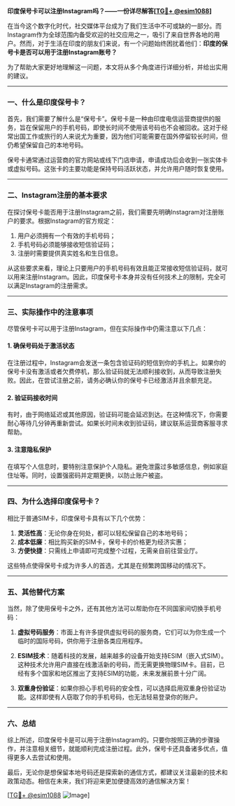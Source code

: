 **印度保号卡可以注册Instagram吗？——一份详尽解答[[TG💪+ @esim1088](https://t.me/s/esim1088)]**

在当今这个数字化时代，社交媒体平台成为了我们生活中不可或缺的一部分。而Instagram作为全球范围内备受欢迎的社交应用之一，吸引了来自世界各地的用户。然而，对于生活在印度的朋友们来说，有一个问题始终困扰着他们：**印度的保号卡是否可以用于注册Instagram账号？**

为了帮助大家更好地理解这一问题，本文将从多个角度进行详细分析，并给出实用的建议。

---

### **一、什么是印度保号卡？**

首先，我们需要了解什么是“保号卡”。保号卡是一种由印度电信运营商提供的服务，旨在保留用户的手机号码，即使长时间不使用该号码也不会被回收。这对于经常出国工作或旅行的人来说尤为重要，因为他们可能需要在国外停留较长时间，但仍希望保留自己的本地号码。

保号卡通常通过运营商的官方网站或线下门店申请，申请成功后会收到一张实体卡或虚拟号码。这张卡的主要功能是保持号码活跃状态，并允许用户随时恢复使用。

---

### **二、Instagram注册的基本要求**

在探讨保号卡能否用于注册Instagram之前，我们需要先明确Instagram对注册账户的要求。根据Instagram的官方规定：

1. 用户必须拥有一个有效的手机号码；
2. 手机号码必须能够接收短信验证码；
3. 注册时需要提供真实姓名和生日信息。

从这些要求来看，理论上只要用户的手机号码有效且能正常接收短信验证码，就可以用来注册Instagram。因此，印度保号卡本身并没有任何技术上的限制，完全可以满足Instagram的注册需求。

---

### **三、实际操作中的注意事项**

尽管保号卡可以用于注册Instagram，但在实际操作中仍需注意以下几点：

#### **1. 确保号码处于激活状态**
在注册过程中，Instagram会发送一条包含验证码的短信到你的手机上。如果你的保号卡没有激活或者欠费停机，那么验证码就无法顺利接收到，从而导致注册失败。因此，在尝试注册之前，请务必确认你的保号卡已经激活并且余额充足。

#### **2. 验证码接收时间**
有时，由于网络延迟或其他原因，验证码可能会延迟到达。在这种情况下，你需要耐心等待几分钟再重新尝试。如果长时间未收到验证码，建议联系运营商客服寻求帮助。

#### **3. 注意隐私保护**
在填写个人信息时，要特别注意保护个人隐私。避免泄露过多敏感信息，例如家庭住址等。同时，设置强密码并定期更换，以防止账户被盗。

---

### **四、为什么选择印度保号卡？**

相比于普通SIM卡，印度保号卡具有以下几个优势：

1. **灵活性高**：无论你身在何处，都可以轻松保留自己的本地号码；
2. **成本低廉**：相比购买新的SIM卡，保号卡的价格更为经济实惠；
3. **方便快捷**：只需线上申请即可完成整个过程，无需亲自前往营业厅。

这些特点使得保号卡成为许多人的首选，尤其是在频繁跨国移动的情况下。

---

### **五、其他替代方案**

当然，除了使用保号卡之外，还有其他方法可以帮助你在不同国家间切换手机号码：

1. **虚拟号码服务**：市面上有许多提供虚拟号码的服务商，它们可以为你生成一个临时的国际号码，供你用于注册各类应用程序。
   
2. **ESIM技术**：随着科技的发展，越来越多的设备开始支持ESIM（嵌入式SIM）。这种技术允许用户直接在线激活新的号码，而无需更换物理SIM卡。目前，已经有多个国家和地区推出了支持ESIM的功能，未来发展前景十分广阔。

3. **双重身份验证**：如果你担心手机号码的安全性，可以选择启用双重身份验证功能。这样即使有人窃取了你的手机号码，也无法轻易登录你的账户。

---

### **六、总结**

综上所述，印度保号卡是可以用于注册Instagram的。只要你按照正确的步骤操作，并注意相关细节，就能顺利完成注册过程。此外，保号卡还具备诸多优点，值得更多人去尝试和使用。

最后，无论你是想保留本地号码还是探索新的通信方式，都建议关注最新的技术和政策动态。相信在未来，我们将迎来更加便捷高效的通信解决方案！

[[TG💪+ @esim1088](https://t.me/s/esim1088) ![Image](https://i.postimg.cc/4NQfJmqS/Snipaste-2025-05-13-00-14-12.png)]